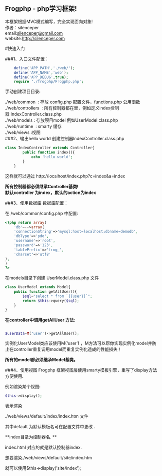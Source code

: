 Frogphp - php学习框架!  
---------
本框架根据MVC模式编写，完全实现面向对象!  
 作者：silenceper  
 email:silenceper@gmail.com  
 website:http://silenceper.com  

#快速入门

###1、入口文件配置：
```php
	define('APP_PATH','./web/');
	define('APP_NAME','web');
	define('APP_DEBUG',true);
	require './frogphp/Frogphp.php';
```

手动创建项目目录:  

./web/common  : 存放 config.php 配置文件，functions.php 公用函数  
./web/controllers  : 所有控制器都在里，例如定义index控制器:IndexController.class.php  
./web/models : 存放项目model 例如UserModel.class.php  
./web/runtime  : smarty 缓存  
./web/views :视图  
###2、输出hello world
创建控制器IndexController.class.php

```php
class IndexController extends Controller{
		public function index(){
			echo 'hello world';
		}
	}
```

这样就可以通过 http://localhost/index.php?c=index&amp;a=index

**所有控制器都必须继承Controller基类!  
默认controller 为index，默认的action为index**

###3、使用数据库
数据库配置：

在./web/common/config.php 中配置:

```php
<?php return array(   
	'db'=-->array(
	'connectionString'=>'mysql:host=localhost;dbname=demodb',
	'dbType'=>'pdo',
	'username'=>'root',
	'password'=>'123',
	'tablePrefix'=>'frog_',
	'charset'=>'utf8'
),
)
?>
```
在models目录下创建 UserModel.class.php 文件

```php
class UserModel extends Model{
	public function getAllUser(){
		$sql="select * from `{{user}}`";
		return $this->query($sql);
	}
}
```

**在controller中调用getAllUser 方法:**

```php

$userData=M('user')->getAllUser();

```

实例化UserModel类应该使用M(‘user’) ，M方法可以帮你实现实例化model并防止在controller重复调用model而重复实例化造成的性能损失！

**所有的model都必须继承Model基类。**

###4、使用视图
Frogphp 框架视图层使用smarty模板引擎，重写了display方法方便使用. 

例如渲染某个视图:  

```php
$this->display();  
```

表示渲染  

./web/views/default/index/index.htm 文件  

其中default 为默认模板名可在配置文件中更改 .  

**index目录为控制器名. ** 

index.html 对应的就是默认控制器index.  

想要渲染./web/views/default/site/index.htm  

就可以使用$this-&gt;display('site/index');  

